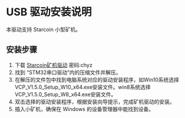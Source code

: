 # USB 驱动安装说明

本驱动支持 Starcoin 小型矿机。

## 安装步骤

1. 下载 [Starcoin矿机驱动](https://pan.baidu.com/s/1EBIiYLtSQ_07gY1eneM7Dw) 密码:chyz
2. 找到 “STM32串口驱动”内的压缩文件并解压。
3. 在解压的文件包中找到电脑系统对应的驱动安装程序，如Win10系统选择VCP\_V1.5.0\_Setup\_W10\_x64.exe安装文件。win8系统选择VCP\_V1.5.0\_Setup\_W8\_x64.exe安装文件。
4. 双击选择的驱动安装程序，根据安装向导提示，完成矿机驱动的安装。
5. 插入小矿机，确保在 Windows 的设备管理器中能找到设备。


